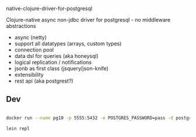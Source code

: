 native-clojure-driver-for-postgresql


Clojure-native async non-jdbc driver for postgresql - no middleware abstractions

* async (netty)
* support all datatypes (arrays, custom types)
* connection pool
* data dsl for queries (aka honeysql)
* logical replication / notifications
* jsonb as first class (jsquery/json-knife)
* extensibility
* rest api (aka postgrest?)


## Dev

```sh

docker run --name pg10 -p 5555:5432 -e POSTGRES_PASSWORD=pass -d postgres:10

lein repl

```